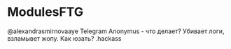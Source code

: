 # ModulesFTG
@alexandrasmirnovaaye Telegram
Anonymus - что делает? Убивает логи, взламывет жопу. Как юзать? .hackass

